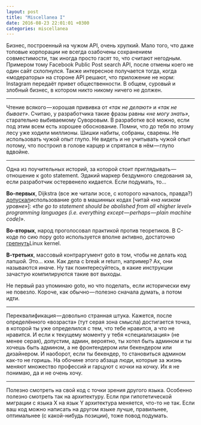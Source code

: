 ```yaml
---
layout: post
title: "Miscellanea I"
date: 2016-08-23 22:01:01 +0300
categories: miscellanea
---
```

Бизнес, построенный на чужом API, очень хрупкий. Мало того, что даже топовые корпорации не всегда озабочены сохранением совместимости, так иногда просто гасят то, что считают негодным. Примером тому Facebook Public Post search API, после отмены коего не один сайт схлопнулся. Также интересное получается тогда, когда «модераторы» на стороне API решают, что приложение не норм: Instagram передаёт привет общественности. В общем, суровый и злобный бизнес, в котором никто никому ничего не должен.

---

Чтение всякого — хорошая прививка от *«так не делают»* и *«так не бывает»*. Считаю, у разработчика такие фразы равны *«не могу знать»*, старательно выбиваемому Суворовым. В разработке всё можно, если под этим всем есть хорошее обоснование. Помни, что до тебя по этому лесу уже ходили миллионы. Шишки набиты, собраны, сварены. Не использовать чужой опыт глупо. Не видеть и не учитывать чужой опыт потому, что построил в голове карцер и спрятался в нём — глупо вдвойне.

---

Одна из поучительных историй, за которой стоит приглядывать — отношение к goto statement. Эдакий маркер бездумного следования за, если разработчик остервенело кидается. Если подумать, то…

**Во-первых**, Dijkstra (все же читали эссе, с которого началось, правда?) [допускал](http://www.cs.utexas.edu/users/EWD/transcriptions/EWD02xx/EWD215.html)использование goto в машинных кодах [читай *«на низком уровне»*]: *«the go to statement should be abolished from all «higher level» programming languages (i.e. everything except — perhaps — plain machine code)»*.

**Во-вторых**, народ проголосовал практикой против теоретиков. В C-коде по сию пору goto используется вполне активно, достаточно [грепнуть](https://github.com/torvalds/linux/search?p=1&q=goto&utf8=✓)Linux kernel.

**В-третьих**, массовый контраргумент goto в том, чтобы не делать код лапшой. Это… кхм. Как дела с break и return, например? Ах, они называются иначе. Ну так поинтересуйтесь, в какие инструкции зачастую компилируются такие вот выходы.

Не первый раз упоминаю goto, но что поделать, если исторически ему не повезло. Короче, как обычно — полезно сначала думать, а потом идти.

---

Переквалификация — довольно странная штука. Кажется, после определённого «возраста» (тут серая зона смысла) достигается точка, в которой ты уже определился с тем, что тебе нравится, а что не нравится. И если к текущему моменту у тебя «специализация» (не менее серая), допустим, админ, вероятно, ты хотел быть админом и ты хочешь быть админом, а не фронтендером или бекендером или дизайнером. И наоборот, если ты бекендер, то становиться админом как-то не горишь. На обочине этого абзаца люди, которые за жизнь меняют множество профессий и гарцуют с кочки на кочку. Их я не понимаю, да и не очень хочу.

---

Полезно смотреть на свой код с точки зрения другого языка. Особенно полезно смотреть так на архитектуру. Если при гипотетической миграции с языка X на язык Y архитектура меняется, что-то не так. Если ваш код можно написать на другом языке лучше, правильнее, оптимальнее (с какой-нибудь позиции), тоже повод подумать.
